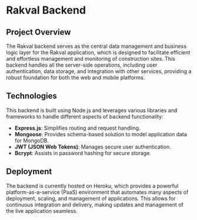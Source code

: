 # Rakval Backend

## Project Overview
The Rakval backend serves as the central data management and business logic layer for the Rakval application, which is designed to facilitate efficient and effortless management and monitoring of construction sites. This backend handles all the server-side operations, including user authentication, data storage, and integration with other services, providing a robust foundation for both the web and mobile platforms.

## Technologies
This backend is built using Node.js and leverages various libraries and frameworks to handle different aspects of backend functionality:

- **Express.js**: Simplifies routing and request handling.
- **Mongoose**: Provides schema-based solution to model application data for MongoDB.
- **JWT (JSON Web Tokens)**: Manages secure user authentication.
- **Bcrypt**: Assists in password hashing for secure storage.

## Deployment
The backend is currently hosted on Heroku, which provides a powerful platform-as-a-service (PaaS) environment that automates many aspects of deployment, scaling, and management of applications. This allows for continuous integration and delivery, making updates and management of the live application seamless.

